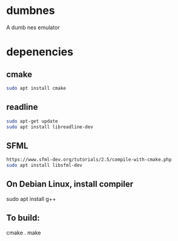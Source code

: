 # dumbnes
A dumb nes emulator

# depenencies

## cmake
```sh
sudo apt install cmake
```

## readline
```sh
sudo apt-get update
sudo apt install libreadline-dev
```

## SFML
```sh
https://www.sfml-dev.org/tutorials/2.5/compile-with-cmake.php
sudo apt install libsfml-dev
```


## On Debian Linux, install compiler
sudo apt install g++


## To build:
cmake .
make



